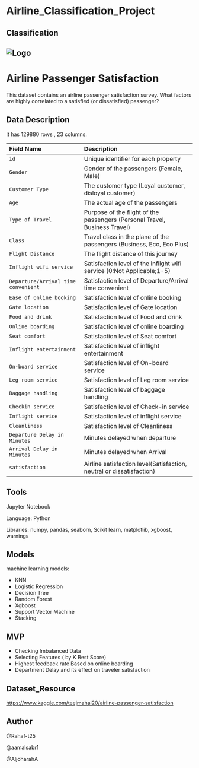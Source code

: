 # Airline_Classification_Project

## Classification
## ![Logo](https://media.cntraveler.com/photos/607f3c487774091e06dd5d21/master/pass/Breeze%20Airways_166655077_303814634409055_8038496796049085212_n.jpeg)

# Airline Passenger Satisfaction

This dataset contains an airline passenger satisfaction survey. What factors are highly correlated to a satisfied (or dissatisfied) passenger? 

## Data Description




It has 129880 rows , 23 columns.

**Field Name**    | **Description**                |
:------- | :------------------------- |
`id` |  Unique identifier for each property |
`Gender` |  Gender of the passengers (Female, Male) |
`Customer Type` |  The customer type (Loyal customer, disloyal customer) |
`Age` |  The actual age of the passengers |
`Type of Travel` | Purpose of the flight of the passengers (Personal Travel, Business Travel) |
`Class` |  Travel class in the plane of the passengers (Business, Eco, Eco Plus) |
`Flight Distance` |  The flight distance of this journey |
`Inflight wifi service` | Satisfaction level of the inflight wifi service (0:Not Applicable;1-5) |
`Departure/Arrival time convenient` |  Satisfaction level of Departure/Arrival time convenient |
`Ease of Online booking` | Satisfaction level of online booking |
`Gate location` |  Satisfaction level of Gate location |
`Food and drink` |  Satisfaction level of Food and drink |
`Online boarding` |  Satisfaction level of online boarding |
`Seat comfort` |  Satisfaction level of Seat comfort |
`Inflight entertainment` |  Satisfaction level of inflight entertainment |
`On-board service` |  Satisfaction level of On-board service |
`Leg room service` | Satisfaction level of Leg room service |
`Baggage handling` |  Satisfaction level of baggage handling |
`Checkin service` |  Satisfaction level of Check-in service |
`Inflight service` |  Satisfaction level of inflight service |
`Cleanliness` |  Satisfaction level of Cleanliness |
`Departure Delay in Minutes` | Minutes delayed when departure |
`Arrival Delay in Minutes` |  Minutes delayed when Arrival |
`satisfaction` |  Airline satisfaction level(Satisfaction, neutral or dissatisfaction) |





## Tools
Jupyter Notebook

Language: Python

Libraries: numpy, pandas, seaborn, Scikit learn, matplotlib, xgboost, warnings


## Models
machine learning models:

* KNN
* Logistic Regression
* Decision Tree
* Random Forest
* Xgboost
* Support Vector Machine 
* Stacking

## MVP

* Checking Imbalanced Data
* Selecting Features ( by K Best Score)
* Highest feedback rate Based on online boarding
* Department Delay and its effect on traveler satisfaction  

## Dataset_Resource

https://www.kaggle.com/teejmahal20/airline-passenger-satisfaction
## Author

@Rahaf-t25

@aamalsabr1

@AljoharahA

